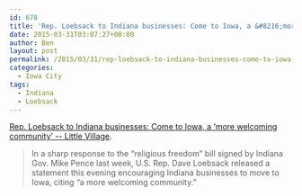```yaml
---
id: 678
title: 'Rep. Loebsack to Indiana businesses: Come to Iowa, a &#8216;more welcoming community&#8217;'
date: 2015-03-31T03:07:27+00:00
author: Ben
layout: post
permalink: /2015/03/31/rep-loebsack-to-indiana-businesses-come-to-iowa-a-more-welcoming-community/
categories:
  - Iowa City
tags:
  - Indiana
  - Loebsack
---
```

[Rep. Loebsack to Indiana businesses: Come to Iowa, a &#8216;more welcoming community&#8217; -- Little Village](http://littlevillagemag.com/rep-loebsack-to-indiana-businesses-come-to-iowa-a-more-welcoming-community/).

> In a sharp response to the “religious freedom” bill signed by Indiana Gov. Mike Pence last week, U.S. Rep. Dave Loebsack released a statement this evening encouraging Indiana businesses to move to Iowa, citing “a more welcoming community.”
